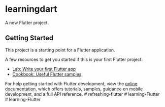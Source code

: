 # learningdart

A new Flutter project.

## Getting Started

This project is a starting point for a Flutter application.

A few resources to get you started if this is your first Flutter project:

- [Lab: Write your first Flutter app](https://docs.flutter.dev/get-started/codelab)
- [Cookbook: Useful Flutter samples](https://docs.flutter.dev/cookbook)

For help getting started with Flutter development, view the
[online documentation](https://docs.flutter.dev/), which offers tutorials,
samples, guidance on mobile development, and a full API reference.
#   r e f r e s h i n g - f l u t t e r  
 #   l e a r n i n g - F l u t t e r  
 #   l e a r n i n g - F l u t t e r  
 